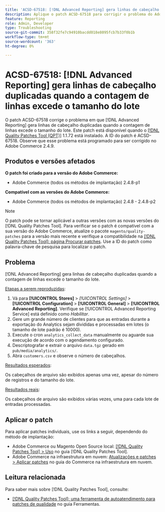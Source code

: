 ```yaml
---
title: 'ACSD-67518: [!DNL Advanced Reporting] gera linhas de cabeçalho duplicadas quando a contagem de linhas excede o tamanho do lote'
description: Aplique o patch ACSD-67518 para corrigir o problema do Adobe Commerce em que os relatórios gerados para  [!DNL Advanced Reporting] contêm linhas de cabeçalho duplicadas nos casos em que a contagem de linhas excede o tamanho do lote.
feature: Reporting
role: Admin, Developer
type: Troubleshooting
source-git-commit: 358f32fe7c94910bacdd018e8095fcb7b33f0b1b
workflow-type: tm+mt
source-wordcount: '363'
ht-degree: 0%

---
```



# ACSD-67518: [!DNL Advanced Reporting] gera linhas de cabeçalho duplicadas quando a contagem de linhas excede o tamanho do lote

O patch ACSD-67518 corrige o problema em que [!DNL Advanced Reporting] gera linhas de cabeçalho duplicadas quando a contagem de linhas excede o tamanho do lote. Este patch está disponível quando o [[!DNL Quality Patches Tool (QPT)]](/help/tools/quality-patches-tool/quality-patches-tool-to-self-serve-quality-patches.md) 1.1.72 está instalado. A ID do patch é ACSD-67518. Observe que esse problema está programado para ser corrigido no Adobe Commerce 2.4.9.

## Produtos e versões afetados

**O patch foi criado para a versão do Adobe Commerce:**

* Adobe Commerce (todos os métodos de implantação) 2.4.8-p1

**Compatível com as versões do Adobe Commerce:**

* Adobe Commerce (todos os métodos de implantação) 2.4.8 - 2.4.8-p2

>[!NOTE]
>
>O patch pode se tornar aplicável a outras versões com as novas versões do [!DNL Quality Patches Tool]. Para verificar se o patch é compatível com a sua versão do Adobe Commerce, atualize o pacote `magento/quality-patches` para a versão mais recente e verifique a compatibilidade na [[!DNL Quality Patches Tool]: página Procurar patches](https://experienceleague.adobe.com/tools/commerce-quality-patches/index.html). Use a ID do patch como palavra-chave de pesquisa para localizar o patch.

## Problema

[!DNL Advanced Reporting] gera linhas de cabeçalho duplicadas quando a contagem de linhas excede o tamanho do lote.

<u>Etapas a serem reproduzidas</u>:

1. Vá para **[!UICONTROL Stores]** > *[!UICONTROL Settings]* > **[!UICONTROL Configuration]** > **[!UICONTROL General]** > **[!UICONTROL Advanced Reporting]**. Verifique se [!UICONTROL Advanced Reporting Service] está definido como *Habilitar*.
1. Gere um grande número de clientes para que as entradas durante a exportação do Analytics sejam divididas e processadas em lotes (o tamanho de lote padrão é 10000).
1. Execute o cron `analytics_collect_data` manualmente ou aguarde sua execução de acordo com o agendamento configurado.
1. Descriptografar e extrair o arquivo `data.tgz` gerado em `pub/media/analytics/`.
1. Abra `customers.csv` e observe o número de cabeçalhos.

<u>Resultados esperados</u>:

Os cabeçalhos de arquivo são exibidos apenas uma vez, apesar do número de registros e do tamanho do lote.

<u>Resultados reais</u>:

Os cabeçalhos de arquivo são exibidos várias vezes, uma para cada lote de entradas processadas.

## Aplicar o patch

Para aplicar patches individuais, use os links a seguir, dependendo do método de implantação:

* Adobe Commerce ou Magento Open Source local: [[!DNL Quality Patches Tool] > Uso](/help/tools/quality-patches-tool/usage.md) no guia [!DNL Quality Patches Tool].
* Adobe Commerce na infraestrutura em nuvem: [Atualizações e patches > Aplicar patches](https://experienceleague.adobe.com/docs/commerce-cloud-service/user-guide/develop/upgrade/apply-patches.html) no guia do Commerce na infraestrutura em nuvem.

## Leitura relacionada

Para saber mais sobre [!DNL Quality Patches Tool], consulte:

* [[!DNL Quality Patches Tool]: uma ferramenta de autoatendimento para patches de qualidade](/help/tools/quality-patches-tool/quality-patches-tool-to-self-serve-quality-patches.md) no guia Ferramentas.
